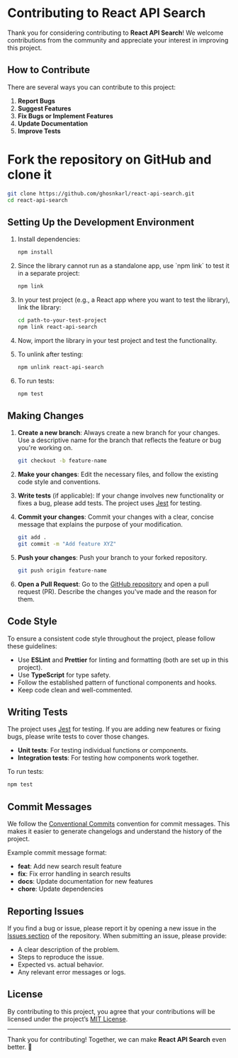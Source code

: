 # Contributing to React API Search

Thank you for considering contributing to **React API Search**! We welcome contributions from the community and appreciate your interest in improving this project.

## How to Contribute

There are several ways you can contribute to this project:

1. **Report Bugs**
2. **Suggest Features**
3. **Fix Bugs or Implement Features**
4. **Update Documentation**
5. **Improve Tests**

# Fork the repository on GitHub and clone it

```bash
git clone https://github.com/ghosnkarl/react-api-search.git
cd react-api-search
```

## Setting Up the Development Environment

1. Install dependencies:

   ```bash
   npm install
   ```

2. Since the library cannot run as a standalone app, use \`npm link\` to test it in a separate project:

   ```bash
   npm link
   ```

3. In your test project (e.g., a React app where you want to test the library), link the library:

   ```bash
   cd path-to-your-test-project
   npm link react-api-search
   ```

4. Now, import the library in your test project and test the functionality.

5. To unlink after testing:

   ```bash
   npm unlink react-api-search
   ```

6. To run tests:

   ```bash
   npm test
   ```

## Making Changes

1. **Create a new branch**:
   Always create a new branch for your changes. Use a descriptive name for the branch that reflects the feature or bug you're working on.

   ```bash
   git checkout -b feature-name
   ```

2. **Make your changes**:
   Edit the necessary files, and follow the existing code style and conventions.

3. **Write tests** (if applicable):
   If your change involves new functionality or fixes a bug, please add tests. The project uses [Jest](https://jestjs.io/) for testing.

4. **Commit your changes**:
   Commit your changes with a clear, concise message that explains the purpose of your modification.

   ```bash
   git add .
   git commit -m "Add feature XYZ"
   ```

5. **Push your changes**:
   Push your branch to your forked repository.

   ```bash
   git push origin feature-name
   ```

6. **Open a Pull Request**:
   Go to the [GitHub repository](https://github.com/ghosnkarl/react-api-search) and open a pull request (PR). Describe the changes you've made and the reason for them.

## Code Style

To ensure a consistent code style throughout the project, please follow these guidelines:

- Use **ESLint** and **Prettier** for linting and formatting (both are set up in this project).
- Use **TypeScript** for type safety.
- Follow the established pattern of functional components and hooks.
- Keep code clean and well-commented.

## Writing Tests

The project uses [Jest](https://jestjs.io/) for testing. If you are adding new features or fixing bugs, please write tests to cover those changes.

- **Unit tests**: For testing individual functions or components.
- **Integration tests**: For testing how components work together.

To run tests:

```bash
npm test
```

## Commit Messages

We follow the [Conventional Commits](https://www.conventionalcommits.org/en/v1.0.0/) convention for commit messages. This makes it easier to generate changelogs and understand the history of the project.

Example commit message format:

- **feat**: Add new search result feature
- **fix**: Fix error handling in search results
- **docs**: Update documentation for new features
- **chore**: Update dependencies

## Reporting Issues

If you find a bug or issue, please report it by opening a new issue in the [Issues section](https://github.com/ghosnkarl/react-api-search/issues) of the repository. When submitting an issue, please provide:

- A clear description of the problem.
- Steps to reproduce the issue.
- Expected vs. actual behavior.
- Any relevant error messages or logs.

## License

By contributing to this project, you agree that your contributions will be licensed under the project’s [MIT License](LICENSE).

---

Thank you for contributing! Together, we can make **React API Search** even better. 🚀
